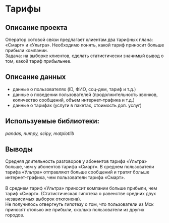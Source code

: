 # Тарифы 

## Описание проекта
Оператор сотовой связи предлагает клиентам два тарифных плана: «Смарт» и «Ультра». Необходимо понять, какой тариф приносит больше прибыли компании. <br>
Задача: на выборке клиентов, сделать статистически значимый вывод о том, какой тариф прибыльнее. 

## Описание данных
- данные о пользователях (ID, ФИО, соц-дем, тариф и т.д.)
- данные о поведении пользователей (продолжительность звонков, количество сообщений, объем интернет-трафика и т.д.)
- данные о тарифах (услуги в пакетах, стоимость доп. услуг) 

## Используемые библиотеки:
*pandas, numpy, scipy, matplotlib*

## Выводы
Средняя длительность разговоров у абонентов тарифа «Ультра» больше, чем у абонентов тарифа «Смарт». В среднем пользователи тарифа «Ультра» отправляют больше сообщений и тратят больше интернет-трафика, чем пользователи тарифа «Смарт».
<br><br>
В среднем тариф «Ультра» приносит компании больше прибыли, чем тариф «Смарт». (Статистическая гипотеза о равенстве средних двух независимых выборок отклонена).<br>
Не получилось отвергнуть гипотезу о том, что пользователи из Мск приносят столько же прибыли, сколько пользователи из других городов.
